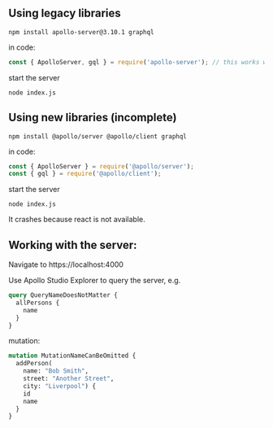## Using legacy libraries
```
npm install apollo-server@3.10.1 graphql
```

in code:
```typescript
const { ApolloServer, gql } = require('apollo-server'); // this works with the apollo-server package 3.10.1
```

start the server
```
node index.js
```

## Using new libraries (incomplete)
```
npm install @apollo/server @apollo/client graphql
```

in code:
```typescript
const { ApolloServer } = require('@apollo/server');
const { gql } = require('@apollo/client');
```

start the server
```
node index.js
```

It crashes because react is not available. 

## Working with the server:
Navigate to https://localhost:4000

Use Apollo Studio Explorer to query the server, e.g.
```graphql
query QueryNameDoesNotMatter {
  allPersons {
    name
  }
}
```

mutation:
```graphql
mutation MutationNameCanBeOmitted {
  addPerson(
    name: "Bob Smith",
    street: "Another Street",
    city: "Liverpool") {
    id
    name
  }
}
```